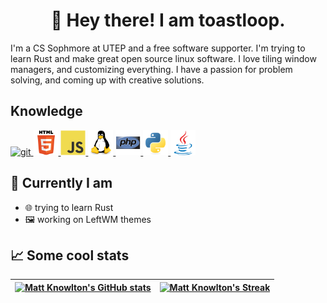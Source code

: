 <h1 align="center">👋 Hey there! I am toastloop.</h1>

I'm  a CS Sophmore at UTEP and a free software supporter. I'm trying to learn Rust and make great open source linux software. I love tiling window managers, and customizing everything. I have a passion for problem solving, and coming up with creative solutions.

<h2 align="left">Knowledge</h3>
<p align="left"><a href="https://git-scm.com/" target="_blank" rel="noreferrer"> <img src="https://www.vectorlogo.zone/logos/git-scm/git-scm-icon.svg" alt="git" width="40" height="40"/> </a> <a href="https://www.w3.org/html/" target="_blank" rel="noreferrer"> <img src="https://raw.githubusercontent.com/devicons/devicon/master/icons/html5/html5-original-wordmark.svg" alt="html5" width="40" height="40"/> </a> <a href="https://developer.mozilla.org/en-US/docs/Web/JavaScript" target="_blank" rel="noreferrer"> <img src="https://raw.githubusercontent.com/devicons/devicon/master/icons/javascript/javascript-original.svg" alt="javascript" width="40" height="40"/> </a> <a href="https://www.linux.org/" target="_blank" rel="noreferrer"> <img src="https://raw.githubusercontent.com/devicons/devicon/master/icons/linux/linux-original.svg" alt="linux" width="40" height="40"/> </a><a href="https://www.php.net" target="_blank" rel="noreferrer"> <img src="https://raw.githubusercontent.com/devicons/devicon/master/icons/php/php-original.svg" alt="python" width="40" height="40"/> </a> <a href="https://www.python.org" target="_blank" rel="noreferrer"> <img src="https://raw.githubusercontent.com/devicons/devicon/master/icons/python/python-original.svg" alt="php" width="40" height="40"/> </a> <a href="https://www.java.com/" target="_blank" rel="noreferrer"> <img src="https://raw.githubusercontent.com/devicons/devicon/master/icons/java/java-original.svg" alt="java" width="40" height="40"/> </a></p>

## 🤺 Currently I am
- 🌐 trying to learn Rust
- 🖼️ working on LeftWM themes

## 📈 Some cool stats

| <a href="https://github.com/anuraghazra/github-readme-stats"><img src="https://github-readme-stats.vercel.app/api?username=toastloop&theme=gotham" alt="Matt Knowlton's GitHub stats"></a> | <a href="https://github.com/DenverCoder1/github-readme-streak-stats"><img src="https://github-readme-streak-stats.herokuapp.com/?user=toastloop&theme=gotham" alt="Matt Knowlton's Streak"/></a> |
| ------------- | ------------- |
